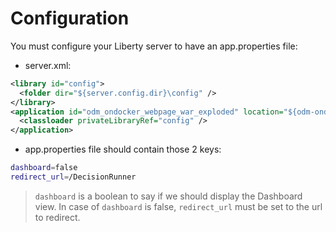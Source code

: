
# Configuration

You must configure your Liberty server to have an app.properties file:

- server.xml:
```xml
<library id="config">
  <folder dir="${server.config.dir}\config" />
</library>
<application id="odm_ondocker_webpage_war_exploded" location="${odm-ondocker}/welcomepage/target/odm-ondocker-webpage-1.0-SNAPSHOT" name="odm_ondocker_webpage_war_exploded" type="war">
  <classloader privateLibraryRef="config" />
</application>
```

- app.properties file should contain those 2 keys:
```bash
dashboard=false
redirect_url=/DecisionRunner
```

  > `dashboard` is a boolean to say if we should display the Dashboard view.
  > In case of `dashboard` is false, `redirect_url` must be set to the url to redirect.
